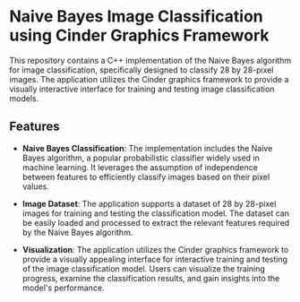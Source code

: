 # Naive Bayes Image Classification using Cinder Graphics Framework

This repository contains a C++ implementation of the Naive Bayes algorithm for image classification, specifically designed to classify 28 by 28-pixel images. The application utilizes the Cinder graphics framework to provide a visually interactive interface for training and testing image classification models.

## Features

- **Naive Bayes Classification**: The implementation includes the Naive Bayes algorithm, a popular probabilistic classifier widely used in machine learning. It leverages the assumption of independence between features to efficiently classify images based on their pixel values.

- **Image Dataset**: The application supports a dataset of 28 by 28-pixel images for training and testing the classification model. The dataset can be easily loaded and processed to extract the relevant features required by the Naive Bayes algorithm.

- **Visualization**: The application utilizes the Cinder graphics framework to provide a visually appealing interface for interactive training and testing of the image classification model. Users can visualize the training progress, examine the classification results, and gain insights into the model's performance.
